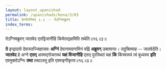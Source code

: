```yaml
---
layout: layout_upanishad
permalink: /upanishads/kena/3/03
title: केनोपनिषत् ३.३ -- तेऽग्निमब्रुवन्
index_terms:
---
```


<div class="mulam" markdown="1">
तेऽग्निमब्रुवन् जातवेद एतद्विजानीहि  
किमेतद्यक्षमिति तथेति॥१६॥३॥
</div>

**ते** इन्द्रादयो देवास्तज्जिज्ञासवः **अग्निं** देवानामग्रगामिनं वह्निं **अब्रुवन्** उक्तवन्तः।
तदुक्तिमाह -- जातवेदेति।
**जातवेद** हे अग्ने **एतत्** अस्मद्गोचरस्थं **यक्षं**
**विजानीहि** एतत् पुरस्थितं यक्षं **किं** किंस्वरूपं त्वं बुध्यस्व **इति** एवमुक्तोऽग्निः
**तथा** तथाऽस्तु इति एवमङ्गीकृत्य॥१६॥३॥

